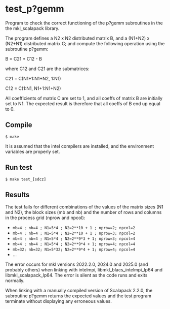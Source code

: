 # test_p?gemm
Program to check the correct functioning of the p?gemm subroutines in the the mkl_scalapack library.

The program defines a N2 x N2 distributed matrix B, and a (N1+N2) x (N2+N1) 
distributed matrix C; and compute the following operation using the subroutine p?gemm:

B = C21 * C12 - B

where C12 and C21 are the submatrices:

C21 = C(N1+1:N1+N2, 1:N1)

C12 = C(1:N1, N1+1:N1+N2)

All coefficients of matrix C are set to 1, and all coeffs of matrix B are 
initially set to N1. The expected result is therefore that all coeffs of B end 
up equal to 0.


## Compile
```
$ make
```
It is assumed that the intel compilers are installed, and the environment variables are properly set.

## Run test
```
$ make test_[sdcz]
```
## Results
The test fails for different combinations of the values of the matrix sizes (N1 and N2), the block sizes (mb and nb) and the number of rows and columns in the process grid (nprow and npcol):
  - `mb=4 ; nb=4 ; N1=5*4 ; N2=2**10 + 1 ; nprow=2; npcol=2`
  - `mb=4 ; nb=4 ; N1=5*4 ; N2=2**10 + 1 ; nprow=3; npcol=2`
  - `mb=4 ; nb=4 ; N1=5*4 ; N2=2**9*3 + 1; nprow=3; npcol=4`
  - `mb=4 ; nb=4 ; N1=5*4 ; N2=2**9*4 + 1; nprow=4; npcol=4`
  - `mb=32; nb=32; N1=5*32; N2=2**9*4 + 1; nprow=4; npcol=4`
  - ...

The error occurs for mkl versions 2022.2.0, 2024.0 and 2025.0 (and probably others) when linking with intelmpi, libmkl_blacs_intelmpi_lp64 and libmkl_scalapack_lp64. The error is silent as the code runs and exits normally. 

When linking with a manually compiled version of Scalapack 2.2.0, the subroutine p?gemm returns the expected values and the test program terminate without displaying any erroneous values.

